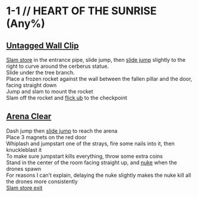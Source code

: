 # 1-1 // HEART OF THE SUNRISE (Any%)


## [Untagged Wall Clip](https://youtu.be/ddrVnvt-kRI)
[Slam store](/guides/speedrun-tech.md#slam-store) in the entrance pipe, slide jump, then [slide jump](/guides/speedrun-tech.md#slide-jump) slightly to the right to curve around the cerberus statue. <br/>
Slide under the tree branch. <br/>
Place a frozen rocket against the wall between the fallen pillar and the door, facing straight down <br/>
Jump and slam to mount the rocket <br/>
Slam off the rocket and [flick ub](/guides/speedrun-tech.md#flick-ub) to the checkpoint <br/>


## [Arena Clear](https://www.youtube.com/watch?v=bu3sgrrz6Ic)
Dash jump then [slide jump](/guides/speedrun-tech.md#slide-jump) to reach the arena<br/>
Place 3 magnets on the red door <br/>
Whiplash and jumpstart one of the strays, fire some nails into it, then knuckleblast it <br/>
To make sure jumpstart kills everything, throw some extra coins <br/>
Stand in the center of the room facing straight up, and [nuke](/guides/speedrun-tech.md#nukes) when the drones spawn <br/>
For reasons I can’t explain, delaying the nuke slightly makes the nuke kill all the drones more consistently <br/>
[Slam store exit](/guides/speedrun-tech.md#slam-store-exit)
